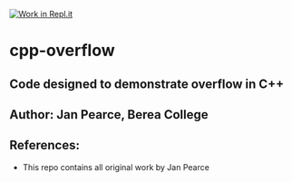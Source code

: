 [![Work in Repl.it](https://classroom.github.com/assets/work-in-replit-14baed9a392b3a25080506f3b7b6d57f295ec2978f6f33ec97e36a161684cbe9.svg)](https://classroom.github.com/online_ide?assignment_repo_id=412235&assignment_repo_type=GroupAssignmentRepo)
# cpp-overflow
## Code designed to demonstrate overflow in C++

## Author: Jan Pearce, Berea College


## References:
- This repo contains all original work by Jan Pearce 
